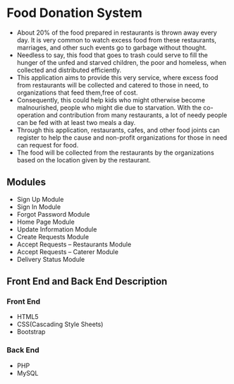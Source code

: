 # Food Donation System

- About 20% of the food prepared in restaurants is thrown away every day. It is very common to watch excess food from these restaurants, marriages, and other such events go to garbage without thought. 
- Needless to say, this food that goes to trash could serve to fill the hunger of the unfed and starved children, the poor and homeless, when collected and distributed efficiently.
- This application aims to provide this very service, where excess food from restaurants will be collected and catered to those in need, to organizations that feed them,free of cost.
- Consequently, this could help kids who might otherwise become malnourished, people who might die due to starvation. With the co-operation and contribution from many restaurants, a lot of needy people can be fed with at least two meals a day. 
- Through this application, restaurants, cafes, and other food joints can register to help the cause and non-profit organizations for those in need can request for food. 
- The food will be collected from the restaurants by the organizations based on the location given by the restaurant.



## Modules
- Sign Up Module
- Sign In Module
- Forgot Password Module
- Home Page Module
- Update Information Module
- Create Requests Module
- Accept Requests – Restaurants Module
- Accept Requests – Caterer Module
- Delivery Status Module


## Front End and Back End Description
### Front End 
- HTML5
- CSS(Cascading Style Sheets)
- Bootstrap 
### Back End 
- PHP 
- MySQL
